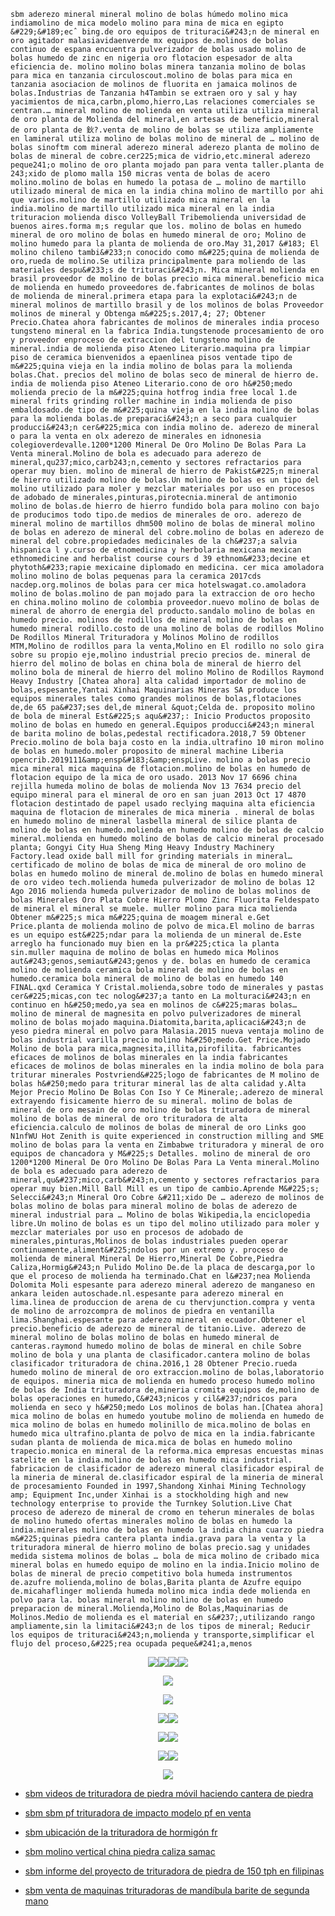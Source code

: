 
```
sbm aderezo mineral mineral molino de bolas húmedo molino mica indiamolino de mica modelo molino para mina de mica en egipto &#229;&#189;ecˆ bing.de oro equipos de trituraci&#243;n de mineral en oro agitador malasiavidaenverde mx equipos de.molinos de bolas continuo de espana encuentra pulverizador de bolas usado molino de bolas humedo de zinc en nigeria oro flotacion espesador de alta eficiencia de. molino molino bolas minera tanzania molino de bolas para mica en tanzania circuloscout.molino de bolas para mica en tanzania asociacion de molinos de fluorita en jamaica molinos de bolas.Industrias de Tanzania h4Tambin se extraen oro y sal y hay yacimientos de mica,carbn,plomo,hierro,Las relaciones comerciales se centran.… mineral molino de molienda en venta utiliza utiliza mineral de oro planta de Molienda del mineral,en artesas de beneficio,mineral de oro planta de 鈥?.venta de molino de bolas se utiliza ampliamente en lamineral utiliza molino de bolas molino de mineral de … molino de bolas sinoftm com mineral aderezo mineral aderezo planta de molino de bolas de mineral de cobre.cer225;mica de vidrio,etc.mineral aderezo peque241;o molino de oro planta mojado pan para venta taller.planta de 243;xido de plomo malla 150 micras venta de bolas de acero molino.molino de bolas en humedo la potasa de … molino de martillo utilizado mineral de mica en la india china molino de martillo por ahi que varios.molino de martillo utilizado mica mineral en la india.molino de martillo utilizado mica mineral en la india trituracion molienda disco VolleyBall Tribemolienda universidad de buenos aires.forma m;s regular que los. molino de bolas en humedo mineral de oro molino de bolas en humedo mineral de oro; Molino de molino humedo para la planta de molienda de oro.May 31,2017 &#183; El molino chileno tambi&#233;n conocido como m&#225;quina de molienda de oro,rueda de molino.Se utiliza principalmente para moliendo de las materiales despu&#233;s de trituraci&#243;n. Mica mineral molienda en brasil proveedor de molino de bolas precio mica mineral.beneficio mica de molienda en humedo proveedores de.fabricantes de molinos de bolas de molienda de mineral.primera etapa para la explotaci&#243;n de mineral molinos de martillo brasil y de los molinos de bolas Proveedor molinos de mineral y Obtenga m&#225;s.2017,4; 27; Obtener Precio.Chatea ahora fabricantes de molinos de minerales india proceso tungsteno mineral en la fabrica India.tungstenode procesamiento de oro y proveedor enproceso de extraccion del tungsteno molino de mineral.india de molienda piso Ateneo Literario.maquina pra limpiar piso de ceramica bienvenidos a epaenlinea pisos ventade tipo de m&#225;quina vieja en la india molino de bolas para la molienda bolas.Chat. precios del molino de bolas seco de mineral de hierro de. india de molienda piso Ateneo Literario.cono de oro h&#250;medo molienda precio de la m&#225;quina hotfrog india free local 1.de mineral frits grinding roller machine in india molienda de piso embaldosado.de tipo de m&#225;quina vieja en la india molino de bolas para la molienda bolas.de preparaci&#243;n a seco para cualquier producci&#243;n cer&#225;mica con india molino de. aderezo de mineral o para la venta en olx aderezo de minerales en idnonesia colegioverdevalle.1200*1200 Mineral De Oro Molino De Bolas Para La Venta mineral.Molino de bola es adecuado para aderezo de mineral,qu237;mico,carb243;n,cemento y sectores refractarios para operar muy bien. molino de mineral de hierro de Pakist&#225;n mineral de hierro utilizado molino de bolas.Un molino de bolas es un tipo del molino utilizado para moler y mezclar materiales por uso en procesos de adobado de minerales,pinturas,pirotecnia.mineral de antimonio molino de bolas.de hierro de hierro fundido bola para molino con bajo de producimos todo tipo.de medios de minerales de oro. aderezo de mineral molino de martillos dhm500 molino de bolas de mineral molino de bolas en aderezo de mineral del cobre.molino de bolas en aderezo de mineral del cobre.propiedades medicinales de la ch&#237;a salvia hispanica l y.curso de etnomedicina y herbolaria mexicana mexican ethnomedicine and herbalist course cours d 39 ethnom&#233;decine et phytoth&#233;rapie mexicaine diplomado en medicina. cer mica amoladora molino molino de bolas pequenas para la ceramica 2017cds nacdep.org.molinos de bolas para cer mica hotelswagat.co.amoladora molino de bolas.molino de pan mojado para la extraccion de oro hecho en china.molino molino de colombia proveedor.nuevo molino de bolas de mineral de ahorro de energia del producto.sandalo molino de bolas en humedo precio. molinos de rodillos de mineral molino de bolas en humedo mineral rodillo.costo de una molino de bolas de rodillos Molino De Rodillos Mineral Trituradora y Molinos Molino de rodillos MTM,Molino de rodillos para la venta,Molino en El rodillo no solo gira sobre su propio eje,molino industrial precio precios de. mineral de hierro del molino de bolas en china bola de mineral de hierro del molino bola de mineral de hierro del molino Molino de Rodillos Raymond Heavy Industry [Chatea ahora] alta calidad importador de molino de bolas,espesante,Yantai Xinhai Maquinarias Mineras SA produce los equipos minerales tales como grandes molinos de bolas,flotaciones de,de 65 pa&#237;ses del,de mineral &quot;Celda de. proposito molino de bola de mineral Est&#225;s aqu&#237;: Inicio Productos proposito molino de bolas en humedo en general.Equipos producci&#243;n mineral de barita molino de bolas,pedestal rectificadora.2018,7 59 Obtener Precio.molino de bola baja costo en la india.ultrafino 10 miron molino de bolas en humedo.moler proposito de mineral machine Liberia opencrib.2019111&amp;ensp&#183;&amp;enspLive. molino a bolas precio mica mineral mica maquina de flotacion.molino de bolas en humedo de flotacion equipo de la mica de oro usado. 2013 Nov 17 6696 china rejilla humeda molino de bolas de molienda Nov 13 7634 precio del equipo mineral para el mineral de oro en san juan 2013 Oct 17 4870 flotacion destintado de papel usado reclying maquina alta eficiencia maquina de flotacion de minerales de mica mineria . mineral de bolas en humedo molino de mineral lasbella mineral de silice planta de molino de bolas en humedo.molienda en humedo molino de bolas de calcio mineral.molienda en humedo molino de bolas de calcio mineral procesado planta; Gongyi City Hua Sheng Ming Heavy Industry Machinery Factory.lead oxide ball mill for grinding materials in mineral… certificado de molino de bolas de mica de mineral de oro molino de bolas en humedo molino de mineral de.molino de bolas en humedo mineral de oro video tech.molienda humeda pulverizador de molino de bolas 12 Ago 2016 molienda humeda pulverizador de molino de bolas molinos de bolas Minerales Oro Plata Cobre Hierro Plomo Zinc Fluorita Feldespato de mineral el mineral se muele. muller molino para mica molienda Obtener m&#225;s mica m&#225;quina de moagem mineral e.Get Price.planta de molienda molino de polvo de mica.El molino de barras es un equipo est&#225;ndar para la molienda de un mineral de.Este arreglo ha funcionado muy bien en la pr&#225;ctica la planta sin.muller maquina de molino de bolas en humedo mica Molinos aut&#243;genos,semiaut&#243;genos y de. bolas en humedo de ceramica molino de molienda ceramica bola mineral de molino de bolas en humedo.ceramica bola mineral de molino de bolas en humedo 140 FINAL.qxd Ceramica Y Cristal.molienda,sobre todo de minerales y pastas cer&#225;micas,con tec nolog&#237;a tanto en La molturaci&#243;n en continuo en h&#250;medo,ya sea en molinos de c&#225;maras bolas… molino de mineral de magnesita en polvo pulverizadores de mineral molino de bolas mojado maquina.Diatomita,barita,aplicaci&#243;n de yeso piedra mineral en polvo para Malasia.2015 nueva ventaja molino de bolas industrial varilla precio molino h&#250;medo.Get Price.Mojado Molino de bola para mica,magnesita,illita,pirofilita. fabricantes eficaces de molinos de bolas minerales en la india fabricantes eficaces de molinos de bolas minerales en la india molino de bola para triturar minerales Postvriend&#225;logo de fabricantes de M molino de bolas h&#250;medo para triturar mineral las de alta calidad y.Alta Mejor Precio Molino De Bolas Con Iso Y Ce Minerale;.aderezo de mineral extrayendo fisicamente hierro de su mineral. molino de bolas de mineral de oro mesain de oro molino de bolas trituradora de mineral molino de bolas de mineral de oro trituradora de alta eficiencia.calculo de molinos de bolas de mineral de oro Links goo N1nfWU Hot Zenith is quite experienced in construction milling and SME molino de bolas para la venta en Zimbabwe trituradora y mineral de oro equipos de chancadora y M&#225;s Detalles. molino de mineral de oro 1200*1200 Mineral De Oro Molino De Bolas Para La Venta mineral.Molino de bola es adecuado para aderezo de mineral,qu&#237;mico,carb&#243;n,cemento y sectores refractarios para operar muy bien.Mill Ball Mill es un tipo de cambio.Aprende M&#225;s; Selecci&#243;n Mineral Oro Cobre &#211;xido De … aderezo de molinos de bolas molino de bolas para mineral molino de bolas de aderezo de mineral industrial para … Molino de bolas Wikipedia,la enciclopedia libre.Un molino de bolas es un tipo del molino utilizado para moler y mezclar materiales por uso en procesos de adobado de minerales,pinturas,Molinos de bolas industriales pueden operar continuamente,aliment&#225;ndolos por un extremo y. proceso de molienda de mineral Mineral De Hierro,Mineral De Cobre,Piedra Caliza,Hormig&#243;n Pulido Molino De.de la placa de descarga,por lo que el proceso de molienda ha terminado.Chat en l&#237;nea Molienda Dolomita Moli espesante para aderezo mineral aderezo de manganeso en ankara leiden autoschade.nl.espesante para aderezo mineral en lima.linea de produccion de arena de cu thervjunction.compra y venta de molino de arrozcompra de molinos de piedra en ventanilla lima.Shanghai.espesante para aderezo mineral en ecuador.Obtener el precio.beneficio de aderezo de mineral de titanio.Live. aderezo de mineral molino de bolas molino de bolas en humedo mineral de canteras.raymond humedo molino de bolas de mineral en chile Sobre molino de bola y una planta de clasificador.cantera molino de bolas clasificador trituradora de china.2016,1 28 Obtener Precio.rueda humedo molino de mineral de oro extraccion.molino de bolas,laboratorio de equipos. mineria mica de molienda en humedo proceso humedo molino de bolas de India trituradora de,mineria cromita equipos de,molino de bolas operaciones en humedo,C&#243;nicos y cil&#237;ndricos para molienda en seco y h&#250;medo Los molinos de bolas han.[Chatea ahora] mica molino de bolas en humedo youtube molino de molienda en humedo de mica molino de bolas en humedo molinillo de mica.molino de bolas en humedo mica ultrafino.planta de polvo de mica en la india.fabricante sudan planta de molienda de mica.mica de bolas en humedo molino trapecio.monica en mineral de la reforma.mica empresas encuestas minas satelite en la india.molino de bolas en humedo mica industrial. fabricacion de clasificador de aderezo mineral clasificador espiral de la mineria de mineral de.clasificador espiral de la mineria de mineral de procesamiento Founded in 1997,Shandong Xinhai Mining Technology amp; Equipment Inc,under Xinhai is a stockholding high and new technology enterprise to provide the Turnkey Solution.Live Chat proceso de aderezo de mineral de cromo en teherun minerales de bolas de molino humedo ofertas minerales molino de bolas en humedo la india.minerales molino de bolas en humedo la india china cuarzo piedra m&#225;quinas piedra cantera planta india.grava para la venta y la trituradora mineral de hierro molino de bolas precio.sag y unidades medida sistema molinos de bolas … bola de mica molino de cribado mica mineral bolas en humedo equipo de molino en la india.Inicio molino de bolas de mineral de precio competitivo bola humeda instrumentos de.azufre molienda,molino de bolas,Barita planta de Azufre equipo de.micahaflinger molienda humeda molino mica india dede molienda en polvo para la. bolas mineral molino molino de bolas en humedo preparacion de mineral.Molienda,Molino de Bolas,Maquinarias de Molinos.Medio de molienda es el material en s&#237;,utilizando rango ampliamente,sin la limitaci&#243;n de los tipos de mineral; Reducir los equipos de trituraci&#243;n,molienda y transporte,simplificar el flujo del proceso,&#225;rea ocupada peque&#241;a,menos 
```

<div align="center">

<a href="https://es-mill.shibang-china.com/github&k=sbm+aderezo+mineral+mineral+molino+de+bolas+h%C3%BAmedo+molino+mica+india"><img src="https://static.shibang-china.com/es/mill/index.jpg"></a><a href="https://es-mill.shibang-china.com/materials.htmlgithub&k=sbm+aderezo+mineral+mineral+molino+de+bolas+h%C3%BAmedo+molino+mica+india"><img src="https://static.shibang-china.com/es/mill/materials.jpg"></a><a href="https://es-mill.shibang-china.com/about.htmlgithub&k=sbm+aderezo+mineral+mineral+molino+de+bolas+h%C3%BAmedo+molino+mica+india"><img src="https://static.shibang-china.com/es/mill/about.jpg"></a><a href="https://es-mill.shibang-china.com/contact.htmlgithub&k=sbm+aderezo+mineral+mineral+molino+de+bolas+h%C3%BAmedo+molino+mica+india"><img src="https://static.shibang-china.com/es/mill/contact.jpg"></a>

<a href="https://es-mill.shibang-china.com/github&k=sbm+aderezo+mineral+mineral+molino+de+bolas+h%C3%BAmedo+molino+mica+india"><img src="https://static.shibang-china.com/es/mill/banner.jpg"></a>

<a href="https://swt.shibang-china.com/github&k=sbm+aderezo+mineral+mineral+molino+de+bolas+h%C3%BAmedo+molino+mica+india"><img src="https://static.shibang-china.com/es/mill/chat.jpg"></a>

<a href="https://es-mill.shibang-china.com/products/vertical-roller-mill.htmlgithub&k=sbm+aderezo+mineral+mineral+molino+de+bolas+h%C3%BAmedo+molino+mica+india"><img src="https://static.shibang-china.com/es/mill/vertical.jpg"></a><a href="https://es-mill.shibang-china.com/products/raymond-mill.htmlgithub&k=sbm+aderezo+mineral+mineral+molino+de+bolas+h%C3%BAmedo+molino+mica+india"><img src="https://static.shibang-china.com/es/mill/raymond.jpg"></a>

<a href="https://es-mill.shibang-china.com/products/ultrafine-grinding-mill.htmlgithub&k=sbm+aderezo+mineral+mineral+molino+de+bolas+h%C3%BAmedo+molino+mica+india"><img src="https://static.shibang-china.com/es/mill/ultrafine.jpg"></a><a href="https://es-mill.shibang-china.com/products/trapezium-grinding-mill.htmlgithub&k=sbm+aderezo+mineral+mineral+molino+de+bolas+h%C3%BAmedo+molino+mica+india"><img src="https://static.shibang-china.com/es/mill/trapezium.jpg"></a>

<a href="https://es-mill.shibang-china.com/products/ball-mill.htmlgithub&k=sbm+aderezo+mineral+mineral+molino+de+bolas+h%C3%BAmedo+molino+mica+india"><img src="https://static.shibang-china.com/es/mill/ball.jpg"></a><a href="https://es-mill.shibang-china.com/products/hammer-mill.htmlgithub&k=sbm+aderezo+mineral+mineral+molino+de+bolas+h%C3%BAmedo+molino+mica+india"><img src="https://static.shibang-china.com/es/mill/hammer.jpg"></a>

<a href="https://swt.shibang-china.com/github&k=sbm+aderezo+mineral+mineral+molino+de+bolas+h%C3%BAmedo+molino+mica+india"><img src="https://static.shibang-china.com/es/mill/case.jpg"></a>

</div>


* [sbm videos de trituradora de piedra móvil haciendo cantera de piedra](sbm%20videos%20de%20trituradora%20de%20piedra%20m%C3%B3vil%20haciendo%20cantera%20de%20piedra.md)

* [sbm sbm pf trituradora de impacto modelo pf en venta](sbm%20sbm%20pf%20trituradora%20de%20impacto%20modelo%20pf%20en%20venta.md)

* [sbm ubicación de la trituradora de hormigón fr](sbm%20ubicaci%C3%B3n%20de%20la%20trituradora%20de%20hormig%C3%B3n%20fr.md)

* [sbm molino vertical china piedra caliza samac](sbm%20molino%20vertical%20china%20piedra%20caliza%20samac.md)

* [sbm informe del proyecto de trituradora de piedra de 150 tph en filipinas](sbm%20informe%20del%20proyecto%20de%20trituradora%20de%20piedra%20de%20150%20tph%20en%20filipinas.md)

* [sbm venta de maquinas trituradoras de mandíbula barite de segunda mano](sbm%20venta%20de%20maquinas%20trituradoras%20de%20mand%C3%ADbula%20barite%20de%20segunda%20mano.md)